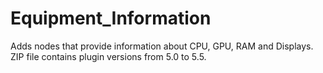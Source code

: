 # Equipment_Information
Adds nodes that provide information about CPU, GPU, RAM and Displays.
ZIP file contains plugin versions from 5.0 to 5.5.
